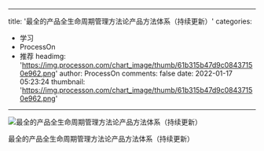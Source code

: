 
---
title: '最全的产品全生命周期管理方法论产品方法体系（持续更新）'
categories: 
 - 学习
 - ProcessOn
 - 推荐
headimg: 'https://img.processon.com/chart_image/thumb/61b315b47d9c08437150e962.png'
author: ProcessOn
comments: false
date: 2022-01-17 05:23:24
thumbnail: 'https://img.processon.com/chart_image/thumb/61b315b47d9c08437150e962.png'
---

<div>   
<img class="thumb" alt="最全的产品全生命周期管理方法论产品方法体系（持续更新）" src="https://img.processon.com/chart_image/thumb/61b315b47d9c08437150e962.png" referrerpolicy="no-referrer">
<p>最全的产品全生命周期管理方法论产品方法体系（持续更新）</p>  
</div>
            
